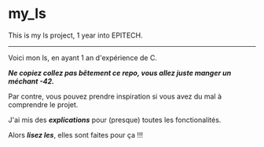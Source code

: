 # my_ls

This is my ls project, 1 year into EPITECH.

--- 

Voici mon ls, en ayant 1 an d'expérience de C.

***Ne copiez collez pas bêtement ce repo, vous allez juste manger un méchant -42.***

Par contre, vous pouvez prendre inspiration si vous avez du mal à comprendre le projet.

J'ai mis des ***explications*** pour (presque) toutes les fonctionalités.

Alors ***lisez les***, elles sont faites pour ça !!!
